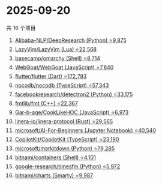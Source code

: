 # 2025-09-20

共 16 个项目

<!-- BEGIN GITHUB -->
<!-- 最后更新时间 2025-09-20 05:07:28 +0800 -->
1. [Alibaba-NLP/DeepResearch (Python) ⭐9,875](https://github.com/Alibaba-NLP/DeepResearch)
1. [LazyVim/LazyVim (Lua) ⭐22,568](https://github.com/LazyVim/LazyVim)
1. [basecamp/omarchy (Shell) ⭐8,714](https://github.com/basecamp/omarchy)
1. [WebGoat/WebGoat (JavaScript) ⭐7,840](https://github.com/WebGoat/WebGoat)
1. [flutter/flutter (Dart) ⭐172,783](https://github.com/flutter/flutter)
1. [nocodb/nocodb (TypeScript) ⭐57,343](https://github.com/nocodb/nocodb)
1. [facebookresearch/detectron2 (Python) ⭐33,175](https://github.com/facebookresearch/detectron2)
1. [fmtlib/fmt (C++) ⭐22,367](https://github.com/fmtlib/fmt)
1. [Gar-b-age/CookLikeHOC (JavaScript) ⭐6,973](https://github.com/Gar-b-age/CookLikeHOC)
1. [linera-io/linera-protocol (Rust) ⭐29,565](https://github.com/linera-io/linera-protocol)
1. [microsoft/AI-For-Beginners (Jupyter Notebook) ⭐40,540](https://github.com/microsoft/AI-For-Beginners)
1. [CopilotKit/CopilotKit (TypeScript) ⭐23,190](https://github.com/CopilotKit/CopilotKit)
1. [microsoft/markitdown (Python) ⭐79,285](https://github.com/microsoft/markitdown)
1. [bitnami/containers (Shell) ⭐4,101](https://github.com/bitnami/containers)
1. [google-research/timesfm (Python) ⭐5,972](https://github.com/google-research/timesfm)
1. [bitnami/charts (Smarty) ⭐9,987](https://github.com/bitnami/charts)
<!-- END GITHUB -->